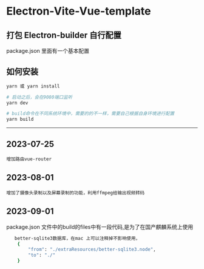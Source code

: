 # Electron-Vite-Vue-template

## 打包 Electron-builder 自行配置

package.json 里面有一个基本配置

## 如何安装

```bash
yarn 或 yarn install

# 启动之后，会在9080端口监听
yarn dev

# build命令在不同系统环境中，需要的的不一样，需要自己根据自身环境进行配置
yarn build

```

---

## 2023-07-25

    增加路由vue-router

## 2023-08-01

    增加了摄像头录制以及屏幕录制的功能，利用ffmpeg给输出视频转码

## 2023-09-01
package.json 文件中的build的files中有一段代码,是为了在国产麒麟系统上使用
```bash
   better-sqlite3数据库，在mac 上可以注释掉不影响使用，
    {
        "from": "./extraResources/better-sqlite3.node",
        "to": "./"
    }
```
